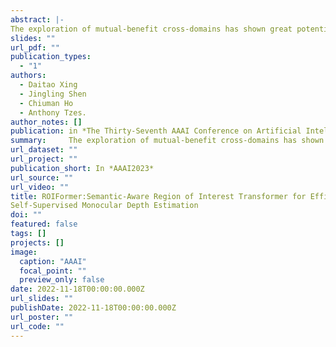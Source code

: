 ```yaml
---
abstract: |-
The exploration of mutual-benefit cross-domains has shown great potential toward accurate self-supervised depth estimation. In this work, we revisit feature fusion between depth and semantic information and propose an efficient local adaptive attention method for geometric aware representation enhancement. Instead of building global connections or deforming attention across the feature space without restraint, we bound the spatial interaction within a learnable region of interest. In particular, we leverage geometric cues from semantic information to learn local adaptive bounding boxes to guide unsupervised feature aggregation. The local areas preclude most irrelevant reference points from attention space, yielding more selective feature learning and faster convergence. We naturally extend the paradigm into a multi-head and hierarchic way to enable the information distillation in different semantic levels and improve the feature discriminative ability for fine-grained depth estimation. Extensive experiments on the KITTI dataset show that our proposed method establishes a new state-of-the-art in self-supervised monocular depth estimation task, demonstrating the effectiveness of our approach over former Transformer variants.
slides: ""
url_pdf: ""
publication_types:
  - "1"
authors:
  - Daitao Xing
  - Jingling Shen
  - Chiuman Ho
  - Anthony Tzes.
author_notes: []
publication: in *The Thirty-Seventh AAAI Conference on Artificial Intelligence*
summary:     The exploration of mutual-benefit cross-domains has shown great potential toward accurate self-supervised depth estimation. In this work, we revisit feature fusion ....
url_dataset: ""
url_project: ""
publication_short: In *AAAI2023*
url_source: ""
url_video: ""
title: ROIFormer:Semantic-Aware Region of Interest Transformer for Efficient
Self-Supervised Monocular Depth Estimation
doi: ""
featured: false
tags: []
projects: []
image:
  caption: "AAAI"
  focal_point: ""
  preview_only: false
date: 2022-11-18T00:00:00.000Z
url_slides: ""
publishDate: 2022-11-18T00:00:00.000Z
url_poster: ""
url_code: ""
---
```

